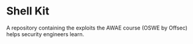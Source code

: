 # Shell Kit

A repository containing the exploits the AWAE course (OSWE by Offsec) helps security engineers learn.
